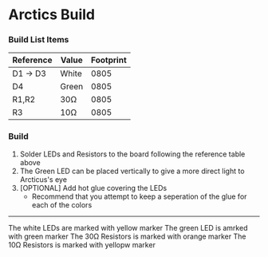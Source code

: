 # Arctics Build

### Build List Items
| Reference | Value | Footprint |
| --- | --- | --- |
| D1 -> D3 | White | 0805 |
| D4 | Green | 0805 |
| R1,R2 | 30Ω | 0805 |
| R3 | 10Ω | 0805 |

### Build
1. Solder LEDs and Resistors to the board following the reference table above
2. The Green LED can be placed vertically to give a more direct light to Arcticus's eye
3. [OPTIONAL] Add hot glue covering the LEDs
   - Recommend that you attempt to keep a seperation of the glue for each of the colors
---
The white LEDs are marked with yellow marker
The green LED is amrked with green marker
The 30Ω Resistors is marked with orange marker
The 10Ω Resistors is marked with yellopw marker


